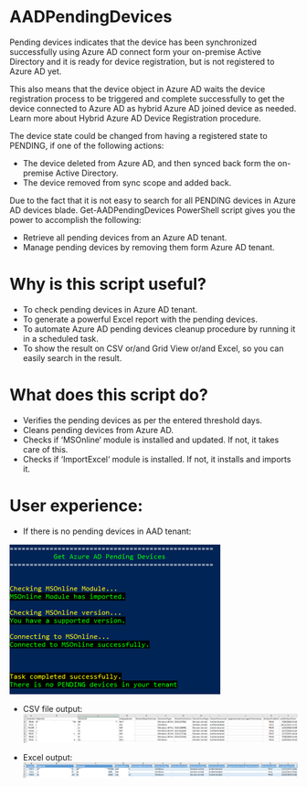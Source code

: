 # AADPendingDevices

Pending devices indicates that the device has been synchronized successfully using Azure AD connect form your on-premise Active Directory and it is ready for device registration, but is not registered to Azure AD yet.

This also means that the device object in Azure AD waits the device registration process to be triggered and complete successfully to get the device connected to Azure AD as hybrid Azure AD joined device as needed. Learn more about Hybrid Azure AD Device Registration procedure.

The device state could be changed from having a registered state to PENDING, if one of the following actions:

- The device deleted from Azure AD, and then synced back form the on-premise Active Directory.
- The device removed from sync scope and added back. 

 

Due to the fact that it is not easy to search for all PENDING devices in Azure AD devices blade. Get-AADPendingDevices PowerShell script gives you the power to accomplish the following:

- Retrieve all pending devices from an Azure AD tenant.
- Manage pending devices by removing them form Azure AD tenant. 

 

# Why is this script useful?
- To check pending devices in Azure AD tenant.
- To generate a powerful Excel report with the pending devices.
- To automate Azure AD pending devices cleanup procedure by running it in a scheduled task.
- To show the result on CSV or/and Grid View or/and Excel, so you can easily search in the result. 

# What does this script do?
- Verifies the pending devices as per the entered threshold days.
- Cleans pending devices from Azure AD.
- Checks if ‘MSOnline‘ module is installed and updated. If not, it takes care of this.
- Checks if ‘ImportExcel‘ module is installed. If not, it installs and imports it. 

# User experience:

- If there is no pending devices in AAD tenant: 

![Alt text](https://github.com/mzmaili/AADPendingDevices/blob/master/Nopending.PNG "PS output")

- CSV file output: 
![Alt text](https://github.com/mzmaili/AADPendingDevices/blob/master/csv.PNG "CSV output")

- Excel output: 
![Alt text](https://github.com/mzmaili/AADPendingDevices/blob/master/Excel.PNG "Excel output")
 

 
